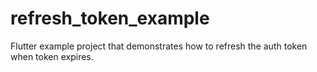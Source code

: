# refresh_token_example

Flutter example project that demonstrates how to refresh the auth token when token expires.
